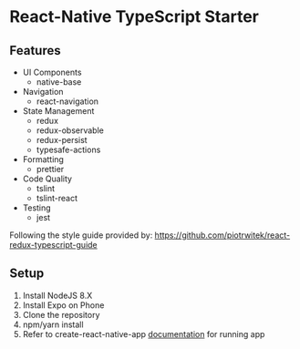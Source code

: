 # React-Native TypeScript Starter

## Features

- UI Components
  - native-base
- Navigation
  - react-navigation
- State Management
  - redux
  - redux-observable
  - redux-persist
  - typesafe-actions
- Formatting
  - prettier
- Code Quality
  - tslint
  - tslint-react
- Testing
  - jest

Following the style guide provided by: https://github.com/piotrwitek/react-redux-typescript-guide

## Setup

1.  Install NodeJS 8.X
2.  Install Expo on Phone
3.  Clone the repository
4.  npm/yarn install
5.  Refer to create-react-native-app [documentation](CRNA.md) for running app
